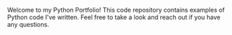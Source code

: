 Welcome to my Python Portfolio! This code repository contains examples of Python code I've written. Feel free to take a look and reach out if you have any questions.
